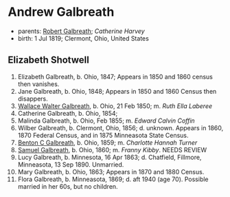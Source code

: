 # Andrew Galbreath

- parents: [Robert Galbreath](galbreath-robert-1778.md); *Catherine Harvey*
- birth: 1 Jul 1819; Clermont, Ohio, United States


## Elizabeth Shotwell

1. Elizabeth Galbreath, b. Ohio, 1847; Appears in 1850 and 1860 census then vanishes.
2. Jane Galbreath, b. Ohio, 1848; Appears in 1850 and 1860 Census then disappers.
3. [Wallace Walter Galbreath](galbreath-wallace-walter-1850.md), b. Ohio, 21 Feb 1850; m. *Ruth Ella Laberee*
4. Catherine Galbreath, b. Ohio, 1854;
5. Malinda Galbreath, b. Ohio, Feb 1855; m. *Edward Calvin Coffin*
6. Wilber Galbreath, b. Clermont, Ohio, 1856; d. unknown.  Appears in 1860, 1870 Federal Census, and in 1875 Minneasota State Census.
7. [Benton C Galbreath](galbreath-benton-c-1859.md), b. Ohio, 1859;  m. *Charlotte Hannah Turner*
8. [Samuel Galbreath](galbreath-samuel-1860.md), b. Ohio, 1860; m. *Franny Kibby*. NEEDS REVIEW
9. Lucy Galbreath, b. Minnesota, 16 Apr 1863; d. Chatfield, Fillmore, Minneasota, 13 Sep 1890.  Unmarried.
10. Mary Galbreath, b. Ohio, 1863; Appears in 1870 and 1880 Census.
11. Flora Galbreath, b. Minneasota, 1869;  d. aft 1940 (age 70).  Possible married in her 60s, but no children.
